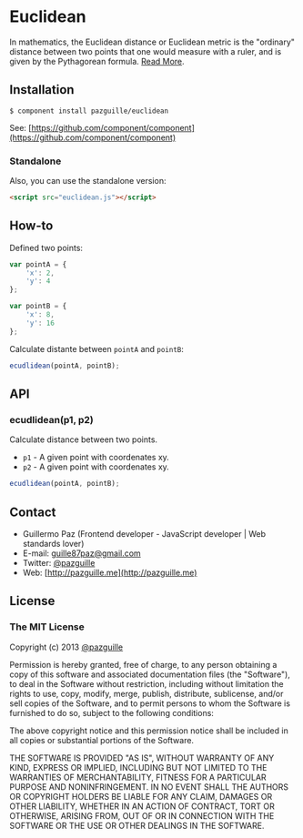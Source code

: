 # Euclidean

In mathematics, the Euclidean distance or Euclidean metric is the "ordinary" distance between two points that one would measure with a ruler, and is given by the Pythagorean formula. [Read More](http://en.wikipedia.org/wiki/Euclidean_distance).

## Installation

    $ component install pazguille/euclidean

See: [https://github.com/component/component](https://github.com/component/component)

### Standalone
Also, you can use the standalone version:
```html
<script src="euclidean.js"></script>
```

## How-to
Defined two points:
```js
var pointA = {
    'x': 2,
    'y': 4
};

var pointB = {
    'x': 8,
    'y': 16
};
```

Calculate distante between `pointA` and `pointB`:
```js
ecudlidean(pointA, pointB);
```

## API

### ecudlidean(p1, p2)
Calculate distance between two points.
- `p1` - A given point with coordenates xy.
- `p2` - A given point with coordenates xy.

```js
ecudlidean(pointA, pointB);
```

## Contact
- Guillermo Paz (Frontend developer - JavaScript developer | Web standards lover)
- E-mail: [guille87paz@gmail.com](mailto:guille87paz@gmail.com)
- Twitter: [@pazguille](http://twitter.com/pazguille)
- Web: [http://pazguille.me](http://pazguille.me)

## License
### The MIT License
Copyright (c) 2013 [@pazguille](http://twitter.com/pazguille)

Permission is hereby granted, free of charge, to any person obtaining a copy
of this software and associated documentation files (the "Software"), to deal
in the Software without restriction, including without limitation the rights
to use, copy, modify, merge, publish, distribute, sublicense, and/or sell
copies of the Software, and to permit persons to whom the Software is
furnished to do so, subject to the following conditions:

The above copyright notice and this permission notice shall be included in
all copies or substantial portions of the Software.

THE SOFTWARE IS PROVIDED "AS IS", WITHOUT WARRANTY OF ANY KIND, EXPRESS OR
IMPLIED, INCLUDING BUT NOT LIMITED TO THE WARRANTIES OF MERCHANTABILITY,
FITNESS FOR A PARTICULAR PURPOSE AND NONINFRINGEMENT. IN NO EVENT SHALL THE
AUTHORS OR COPYRIGHT HOLDERS BE LIABLE FOR ANY CLAIM, DAMAGES OR OTHER
LIABILITY, WHETHER IN AN ACTION OF CONTRACT, TORT OR OTHERWISE, ARISING FROM,
OUT OF OR IN CONNECTION WITH THE SOFTWARE OR THE USE OR OTHER DEALINGS IN
THE SOFTWARE.
